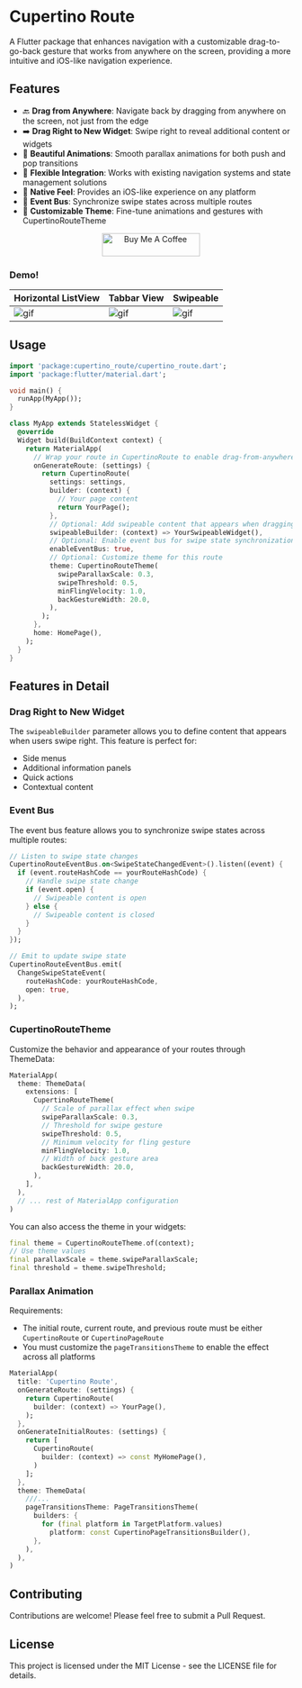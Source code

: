# Cupertino Route

A Flutter package that enhances navigation with a customizable drag-to-go-back gesture that works from anywhere on the screen, providing a more intuitive and iOS-like navigation experience.

## Features

- 🔙 **Drag from Anywhere**: Navigate back by dragging from anywhere on the screen, not just from the edge
- ➡️ **Drag Right to New Widget**: Swipe right to reveal additional content or widgets
- 🎨 **Beautiful Animations**: Smooth parallax animations for both push and pop transitions
- 📐 **Flexible Integration**: Works with existing navigation systems and state management solutions
- 📱 **Native Feel**: Provides an iOS-like experience on any platform
- 🔄 **Event Bus**: Synchronize swipe states across multiple routes
- 🎨 **Customizable Theme**: Fine-tune animations and gestures with CupertinoRouteTheme

<div align="center">


<a href="https://www.buymeacoffee.com/zeref278" target="_blank"><img src="https://cdn.buymeacoffee.com/buttons/default-orange.png" alt="Buy Me A Coffee" height="41" width="174"></a>


</div>

### Demo!
| Horizontal ListView | Tabbar View | Swipeable |
| ----------- | -------------- | ----------------------- |
| ![gif](https://github.com/zeref278/media_attachments/raw/main/cupertino_route/hor.gif) | ![gif](https://github.com/zeref278/media_attachments/raw/main/cupertino_route/tabbar.gif) | ![gif](https://github.com/zeref278/media_attachments/raw/main/cupertino_route/swipe.gif) |

## Usage

```dart
import 'package:cupertino_route/cupertino_route.dart';
import 'package:flutter/material.dart';

void main() {
  runApp(MyApp());
}

class MyApp extends StatelessWidget {
  @override
  Widget build(BuildContext context) {
    return MaterialApp(
      // Wrap your route in CupertinoRoute to enable drag-from-anywhere feature
      onGenerateRoute: (settings) {
        return CupertinoRoute(
          settings: settings,
          builder: (context) {
            // Your page content
            return YourPage();
          },
          // Optional: Add swipeable content that appears when dragging right
          swipeableBuilder: (context) => YourSwipeableWidget(),
          // Optional: Enable event bus for swipe state synchronization
          enableEventBus: true,
          // Optional: Customize theme for this route
          theme: CupertinoRouteTheme(
            swipeParallaxScale: 0.3,
            swipeThreshold: 0.5,
            minFlingVelocity: 1.0,
            backGestureWidth: 20.0,
          ),
        );
      },
      home: HomePage(),
    );
  }
}
```

## Features in Detail

### Drag Right to New Widget
The `swipeableBuilder` parameter allows you to define content that appears when users swipe right. This feature is perfect for:
- Side menus
- Additional information panels
- Quick actions
- Contextual content

### Event Bus
The event bus feature allows you to synchronize swipe states across multiple routes:

```dart
// Listen to swipe state changes
CupertinoRouteEventBus.on<SwipeStateChangedEvent>().listen((event) {
  if (event.routeHashCode == yourRouteHashCode) {
    // Handle swipe state change
    if (event.open) {
      // Swipeable content is open
    } else {
      // Swipeable content is closed
    }
  }
});

// Emit to update swipe state
CupertinoRouteEventBus.emit(
  ChangeSwipeStateEvent(
    routeHashCode: yourRouteHashCode,
    open: true,
  ),
);
```

### CupertinoRouteTheme
Customize the behavior and appearance of your routes through ThemeData:

```dart
MaterialApp(
  theme: ThemeData(
    extensions: [
      CupertinoRouteTheme(
        // Scale of parallax effect when swipe
        swipeParallaxScale: 0.3,
        // Threshold for swipe gesture
        swipeThreshold: 0.5,
        // Minimum velocity for fling gesture
        minFlingVelocity: 1.0,
        // Width of back gesture area
        backGestureWidth: 20.0,
      ),
    ],
  ),
  // ... rest of MaterialApp configuration
)
```

You can also access the theme in your widgets:

```dart
final theme = CupertinoRouteTheme.of(context);
// Use theme values
final parallaxScale = theme.swipeParallaxScale;
final threshold = theme.swipeThreshold;
```

### Parallax Animation
Requirements:
- The initial route, current route, and previous route must be either `CupertinoRoute` or `CupertinoPageRoute`
- You must customize the `pageTransitionsTheme` to enable the effect across all platforms

```dart
MaterialApp(
  title: 'Cupertino Route',
  onGenerateRoute: (settings) {
    return CupertinoRoute(
      builder: (context) => YourPage(),
    );
  },
  onGenerateInitialRoutes: (settings) {
    return [
      CupertinoRoute(
        builder: (context) => const MyHomePage(),
      )
    ];
  },
  theme: ThemeData(
    ///...
    pageTransitionsTheme: PageTransitionsTheme(
      builders: {
        for (final platform in TargetPlatform.values)
          platform: const CupertinoPageTransitionsBuilder(),
      },
    ),
  ),
)
```

## Contributing

Contributions are welcome! Please feel free to submit a Pull Request.

## License

This project is licensed under the MIT License - see the LICENSE file for details.
